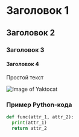 # Заголовок 1
## Заголовок 2
### Заголовок 3
#### Заголовок 4
Простой текст

![Image of Yaktocat](https://octodex.github.com/images/yaktocat.png)

### Пример Python-кода
``` python
def func(attr_1, attr_2):
  print(attr_1)
  return attr_2
```
